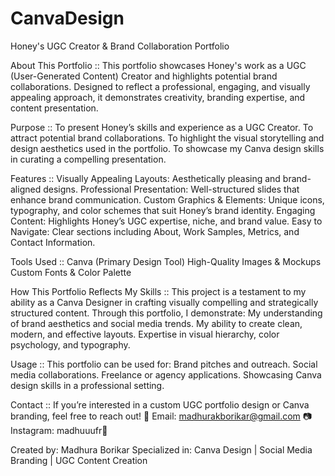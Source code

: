 # CanvaDesign
Honey's UGC Creator & Brand Collaboration Portfolio

About This Portfolio ::
  This portfolio showcases Honey's work as a UGC (User-Generated Content) Creator and highlights potential brand collaborations. Designed to reflect a professional, engaging, and visually appealing approach, it demonstrates creativity, branding expertise, and content presentation.

Purpose :: 
  To present Honey’s skills and experience as a UGC Creator.
  To attract potential brand collaborations.
  To highlight the visual storytelling and design aesthetics used in the portfolio.
  To showcase my Canva design skills in curating a compelling presentation.

Features ::
  Visually Appealing Layouts: Aesthetically pleasing and brand-aligned designs.
  Professional Presentation: Well-structured slides that enhance brand communication.
  Custom Graphics & Elements: Unique icons, typography, and color schemes that suit Honey’s brand identity.
  Engaging Content: Highlights Honey’s UGC expertise, niche, and brand value.
  Easy to Navigate: Clear sections including About, Work Samples, Metrics, and Contact Information.

Tools Used ::
  Canva (Primary Design Tool)
  High-Quality Images & Mockups
  Custom Fonts & Color Palette

How This Portfolio Reflects My Skills ::
  This project is a testament to my ability as a Canva Designer in crafting visually compelling and strategically structured content. Through this portfolio, I demonstrate:
      My understanding of brand aesthetics and social media trends.
      My ability to create clean, modern, and effective layouts.
      Expertise in visual hierarchy, color psychology, and typography.

Usage ::
This portfolio can be used for:
Brand pitches and outreach.
Social media collaborations.
Freelance or agency applications.
Showcasing Canva design skills in a professional setting.

Contact ::
If you’re interested in a custom UGC portfolio design or Canva branding, feel free to reach out!
📧 Email: madhurakborikar@gmail.com
📷 Instagram: madhuuufr💼 

Created by: Madhura Borikar
Specialized in: Canva Design | Social Media Branding | UGC Content Creation

